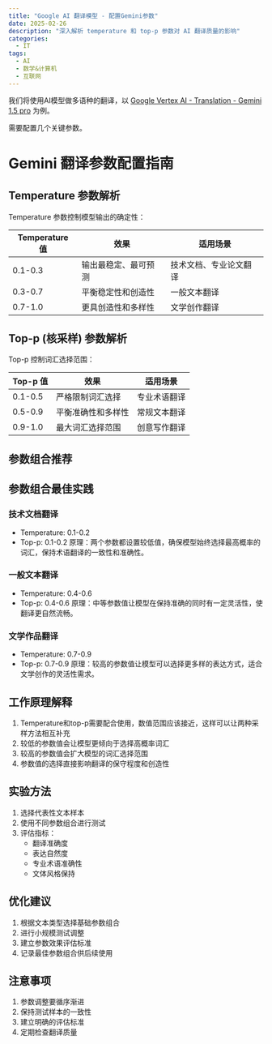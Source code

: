 ```yaml
---
title: "Google AI 翻译模型 - 配置Gemini参数"
date: 2025-02-26
description: "深入解析 temperature 和 top-p 参数对 AI 翻译质量的影响"
categories:
  - IT
tags:
  - AI
  - 数学&计算机
  - 互联网
---
```



我们将使用AI模型做多语种的翻译，以 [Google Vertex AI - Translation - Gemini 1.5 pro](https://console.cloud.google.com/vertex-ai/studio/translation) 为例。

需要配置几个关键参数。

# Gemini 翻译参数配置指南

## Temperature 参数解析

Temperature 参数控制模型输出的确定性：

| Temperature 值 | 效果 | 适用场景 |
|---------------|------|----------|
| 0.1-0.3 | 输出最稳定、最可预测 | 技术文档、专业论文翻译 |
| 0.3-0.7 | 平衡稳定性和创造性 | 一般文本翻译 |
| 0.7-1.0 | 更具创造性和多样性 | 文学创作翻译 |

## Top-p (核采样) 参数解析

Top-p 控制词汇选择范围：

| Top-p 值 | 效果 | 适用场景 |
|----------|------|----------|
| 0.1-0.5 | 严格限制词汇选择 | 专业术语翻译 |
| 0.5-0.9 | 平衡准确性和多样性 | 常规文本翻译 |
| 0.9-1.0 | 最大词汇选择范围 | 创意写作翻译 |

## 参数组合推荐
## 参数组合最佳实践

### 技术文档翻译
- Temperature: 0.1-0.2
- Top-p: 0.1-0.2
原理：两个参数都设置较低值，确保模型始终选择最高概率的词汇，保持术语翻译的一致性和准确性。

### 一般文本翻译
- Temperature: 0.4-0.6
- Top-p: 0.4-0.6
原理：中等参数值让模型在保持准确的同时有一定灵活性，使翻译更自然流畅。

### 文学作品翻译
- Temperature: 0.7-0.9
- Top-p: 0.7-0.9
原理：较高的参数值让模型可以选择更多样的表达方式，适合文学创作的灵活性需求。

## 工作原理解释

1. Temperature和top-p需要配合使用，数值范围应该接近，这样可以让两种采样方法相互补充
2. 较低的参数值会让模型更倾向于选择高概率词汇
3. 较高的参数值会扩大模型的词汇选择范围
4. 参数值的选择直接影响翻译的保守程度和创造性


## 实验方法

1. 选择代表性文本样本
2. 使用不同参数组合进行测试
3. 评估指标：
   - 翻译准确度
   - 表达自然度
   - 专业术语准确性
   - 文体风格保持

## 优化建议

1. 根据文本类型选择基础参数组合
2. 进行小规模测试调整
3. 建立参数效果评估标准
4. 记录最佳参数组合供后续使用

## 注意事项

1. 参数调整要循序渐进
2. 保持测试样本的一致性
3. 建立明确的评估标准
4. 定期检查翻译质量
